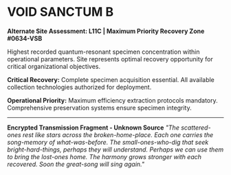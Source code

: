 # VOID SANCTUM B

**Alternate Site Assessment: L11C | Maximum Priority Recovery Zone #0634-VSB**

Highest recorded quantum-resonant specimen concentration within operational parameters. Site represents optimal recovery opportunity for critical organizational objectives.

**Critical Recovery:** Complete specimen acquisition essential. All available collection technologies authorized for deployment.

**Operational Priority:** Maximum efficiency extraction protocols mandatory. Comprehensive preservation systems ensure specimen integrity.

---

**Encrypted Transmission Fragment - Unknown Source** _"The scattered-ones rest like stars across the broken-home-place. Each one carries the song-memory of what-was-before. The small-ones-who-dig that seek bright-hard-things, perhaps they will understand. Perhaps we can use them to bring the lost-ones home. The harmony grows stronger with each recovered. Soon the great-song will sing again."_

